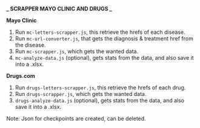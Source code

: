 **_ SCRAPPER MAYO CLINIC AND DRUGS _**

**Mayo Clinic**

1. Run `mc-letters-scrapper.js`, this retrieve the hrefs of each disease.
2. Run `mc-url-converter.js`, that gets the diagnosis & treatment href from the disease.
3. Run `mc-scrapper.js`, which gets the wanted data.
4. `mc-analyze-data.js` (optional), gets stats from the data, and also save it into a .xlsx.

**Drugs.com**

1. Run `drugs-letters-scrapper.js`, this retrieve the hrefs of each drug.
2. Run `drugs-scrapper.js`, which gets the wanted data.
3. `drugs-analyze-data.js` (optional), gets stats from the data, and also save it into a .xlsx.

Note: Json for checkpoints are created, can be deleted.
